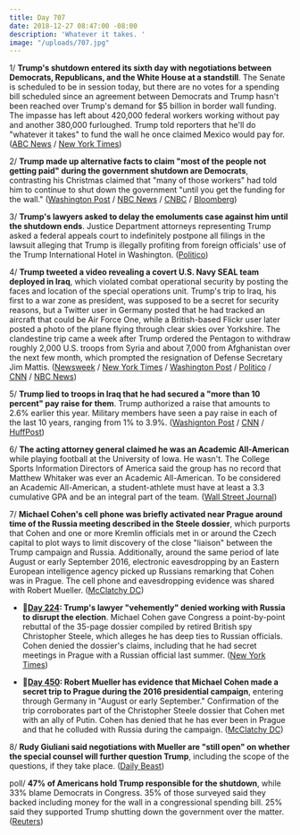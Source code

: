 ```yaml
---
title: Day 707
date: 2018-12-27 08:47:00 -08:00
description: 'Whatever it takes. '
image: "/uploads/707.jpg"
---
```


1/ **Trump's shutdown entered its sixth day with negotiations between Democrats, Republicans, and the White House at a standstill**. The Senate is scheduled to be in session today, but there are no votes for a spending bill scheduled since an agreement between Democrats and Trump hasn't been reached over Trump's demand for $5 billion in border wall funding. The impasse has left about 420,000 federal workers working without pay and another 380,000 furloughed. Trump told reporters that he'll do "whatever it takes" to fund the wall he once claimed Mexico would pay for. ([ABC News](https://abcnews.go.com/Politics/negotiations-end-partial-government-shutdown-standstill/story?id=60018652) / [New York Times](https://www.nytimes.com/2018/12/26/us/politics/government-shutdown-wall.html))

2/ **Trump made up alternative facts to claim "most of the people not getting paid" during the government shutdown are Democrats**, contrasting his Christmas claimed that "many of those workers" had told him to continue to shut down the government "until you get the funding for the wall." ([Washington Post](https://www.washingtonpost.com/politics/trump-claims-without-evidence-that-most-of-the-people-not-getting-paid-in-partial-government-shutdown-are-democrats/2018/12/27/afbc992a-09cc-11e9-88e3-989a3e456820_story.html) / [NBC News](https://www.nbcnews.com/politics/donald-trump/trump-now-claims-most-furloughed-workers-are-democrats-n952236) / [CNBC](https://www.cnbc.com/2018/12/27/trump-chides-democrats-over-border-wall-amid-government-shutdown.html) / [Bloomberg](https://www.bloomberg.com/news/articles/2018-12-27/trump-says-most-furloughed-u-s-government-workers-are-democrats))

3/ **Trump's lawyers asked to delay the emoluments case against him until the shutdown ends**. Justice Department attorneys representing Trump asked a federal appeals court to indefinitely postpone all filings in the lawsuit alleging that Trump is illegally profiting from foreign officials' use of the Trump International Hotel in Washington. ([Politico](https://www.politico.com/story/2018/12/26/trump-lawyers-shutdown-delay-emoluments-case-1075676))

4/ **Trump tweeted a video revealing a covert U.S. Navy SEAL team deployed in Iraq**, which violated combat operational security by posting the faces and location of the special operations unit. Trump's trip to Iraq, his first to a war zone as president, was supposed to be a secret for security reasons, but a Twitter user in Germany posted that he had tracked an aircraft that could be Air Force One, while a British-based Flickr user later posted a photo of the plane flying through clear skies over Yorkshire. The clandestine trip came a week after Trump ordered the Pentagon to withdraw roughly 2,000 U.S. troops from Syria and about 7,000 from Afghanistan over the next few month, which prompted the resignation of Defense Secretary Jim Mattis. ([Newsweek](https://www.newsweek.com/donald-trump-navy-seal-iraq-video-1272102) / [New York Times](https://www.nytimes.com/2018/12/26/us/politics/trump-iraq-troops-visit.html) / [Washington Post](https://www.washingtonpost.com/politics/trump-visits-us-troops-in-iraq-for-first-trip-to-a-conflict-zone/2018/12/26/d3f7d272-055e-11e9-b5df-5d3874f1ac36_story.html) / [Politico](https://www.politico.com/story/2018/12/26/donald-trump-iraq-us-troops-1075868) / [CNN](https://www.cnn.com/2018/12/27/politics/donald-trump-secret-trip-iraq/index.html) / [NBC News](https://www.nbcnews.com/politics/donald-trump/trump-s-first-trip-combat-zone-was-secret-except-twitter-n952136))

5/ **Trump lied to troops in Iraq that he had secured a "more than 10 percent" pay raise for them**. Trump authorized a raise that amounts to 2.6% earlier this year. Military members have seen a pay raise in each of the last 10 years, ranging from 1% to 3.9%. ([Washignton Post](https://www.washingtonpost.com/national-security/2018/12/27/trump-bragged-service-members-iraq-about-percent-raise-theyve-not-been-given/) / [CNN](https://www.cnn.com/2018/12/26/politics/trump-misleads-military-pay-raise-again/index.html) / [HuffPost](https://www.huffingtonpost.com/entry/trump-lies-military-pay-raise-iraq_us_5c2441a0e4b0407e907fbc2b))

6/ **The acting attorney general claimed he was an Academic All-American** while playing football at the University of Iowa. He wasn't. The College Sports Information Directors of America said the group has no record that Matthew Whitaker was ever an Academic All-American. To be considered an Academic All-American, a student-athlete must have at least a 3.3 cumulative GPA and be an integral part of the team. ([Wall Street Journal](https://www.wsj.com/articles/acting-attorney-general-matthew-whitaker-incorrectly-claims-academic-all-american-honors-11545844613))

7/ **Michael Cohen's cell phone was briefly activated near Prague around time of the Russia meeting described in the Steele dossier**, which purports that Cohen and one or more Kremlin officials met in or around the Czech capital to plot ways to limit discovery of the close "liaison" between the Trump campaign and Russia. Additionally, around the same period of late August or early September 2016, electronic eavesdropping by an Eastern European intelligence agency picked up Russians remarking that Cohen was in Prague. The cell phone and eavesdropping evidence was shared with Robert Mueller. ([McClatchy DC](https://www.mcclatchydc.com/news/investigations/article219016820.html))

* **📌[Day 224](https://whatthefuckjusthappenedtoday.com/2017/08/31/day-224/#4-trumps-lawyer-vehemently-denied-wo): Trump's lawyer "vehemently" denied working with Russia to disrupt the election**. Michael Cohen gave Congress a point-by-point rebuttal of the 35-page dossier compiled by retired British spy Christopher Steele, which alleges he has deep ties to Russian officials. Cohen denied the dossier's claims, including that he had secret meetings in Prague with a Russian official last summer. ([New York Times](https://www.nytimes.com/2017/08/30/us/politics/trump-russia-michael-cohen.html?_r=0))

* **📌[Day 450](https://whatthefuckjusthappenedtoday.com/2018/04/14/day-450/#5-robert-mueller-has-evidence-that-m): Robert Mueller has evidence that Michael Cohen made a secret trip to Prague during the 2016 presidential campaign**, entering through Germany in "August or early September." Confirmation of the trip corroborates part of the Christopher Steele dossier that Cohen met with an ally of Putin. Cohen has denied that he has ever been in Prague and that he colluded with Russia during the campaign. ([McClatchy DC](http://www.mcclatchydc.com/news/politics-government/white-house/article208870264.html))

8/ **Rudy Giuliani said negotiations with Mueller are "still open" on whether the special counsel will further question Trump**, including the scope of the questions, if they take place. ([Daily Beast](https://www.thedailybeast.com/rudy-giuliani-negotiations-for-a-muller-trump-interview-are-still-open))

poll/ **47% of Americans hold Trump responsible for the shutdown**, while 33% blame Democrats in Congress. 35% of those surveyed said they backed including money for the wall in a congressional spending bill. 25% said they supported Trump shutting down the government over the matter. ([Reuters](https://www.reuters.com/article/us-usa-shutdown-poll-idUSKCN1OQ1FA))